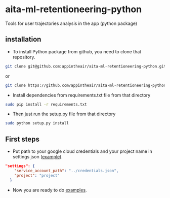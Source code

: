 # aita-ml-retentioneering-python
Tools for user trajectories analysis in the app (python package)

## installation
- To install Python package from github, you need to clone that repository.
```bash
git clone git@github.com:appintheair/aita-ml-retentioneering-python.git
```
or
```bash
git clone https://github.com/appintheair/aita-ml-retentioneering-python.git
```
- Install dependencies from requirements.txt file from that directory
```bash
sudo pip install -r requirements.txt
```
- Then just run the setup.py file from that directory
```bash
sudo python setup.py install
```
## First steps
- Put path to your google cloud credentials and your project name in settings json ([example](tests/new_users_lost_prediction/settings.json)).
```json
"settings": {
    "service_account_path": "../credentials.json",
    "project": "project"
  }
```
- Now you are ready to do [examples](tests).
